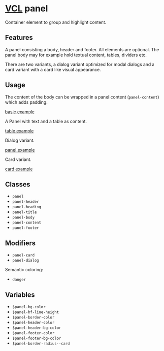 # [VCL](https://vcl.github.io/) panel

Container element to group and highlight content.

## Features

A panel consisting a body, header and footer.
All elements are optional.
The panel body may for example hold textual content, tables, dividers etc.

There are two variants, a dialog variant optimized for modal dialogs
and a card variant with a card like visual appearance.

## Usage

The content of the body can be wrapped in a panel content (`panel-content`)
which adds padding.

[basic example](/demo/example-basic.html)

A Panel with text and a table as content.

[table example](/demo/example-table.html)

Dialog variant.

[panel example](/demo/example-dialog.html)

Card variant.

[card example](/demo/example-card.html)

## Classes

- `panel`
- `panel-header`
- `panel-heading`
- `panel-title`
- `panel-body`
- `panel-content`
- `panel-footer`

## Modifiers

- `panel-card`
- `panel-dialog`

Semantic coloring:

- `danger`

## Variables

- `$panel-bg-color`
- `$panel-hf-line-height`
- `$panel-border-color`
- `$panel-header-color`
- `$panel-header-bg-color`
- `$panel-footer-color`
- `$panel-footer-bg-color`
- `$panel-border-radius--card`
